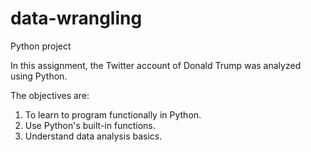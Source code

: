 # data-wrangling
Python project

In this assignment, the Twitter account of Donald Trump was analyzed using Python.

The objectives are:
1. To learn to program functionally in Python.
2. Use Python's built-in functions.
3. Understand data analysis basics.
